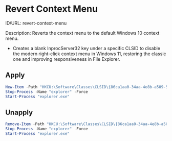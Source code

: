 # Revert Context Menu
ID/URL: revert-context-menu

Description: Reverts the context menu to the default Windows 10 context menu.

- Creates a blank InprocServer32 key under a specific CLSID to disable the modern right-click context menu in Windows 11, restoring the classic one and improving responsiveness in File Explorer.



## Apply
```powershell
New-Item -Path "HKCU:\Software\Classes\CLSID\{86ca1aa0-34aa-4e8b-a509-50c905bae2a2}" -Name "InprocServer32" -force -value ""
Stop-Process -Name "explorer" -Force
Start-Process "explorer.exe"
```

## Unapply
```powershell
Remove-Item -Path "HKCU:\Software\Classes\CLSID\{86ca1aa0-34aa-4e8b-a509-50c905bae2a2}" -Recurse -Confirm:$false -Force
Stop-Process -Name "explorer" -Force
Start-Process "explorer.exe"
```
